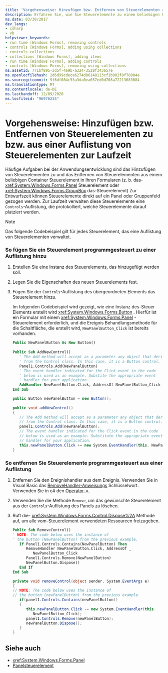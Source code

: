 ```yaml
---
title: 'Vorgehensweise: Hinzufügen bzw. Entfernen von Steuerelementen zu bzw. aus einer Auflistung von Steuerelementen zur Laufzeit'
description: Erfahren Sie, wie Sie Steuerelemente zu einem beliebigen Container Steuerelement in Ihren Formularen hinzufügen und entfernen, z. b. das Panel-Steuerelement oder das GroupBox-Steuerelement oder sogar das Formular selbst.
ms.date: 03/30/2017
dev_langs:
- csharp
- vb
helpviewer_keywords:
- run time [Windows Forms], removing controls
- controls [Windows Forms], adding using collections
- controls collections
- collections [Windows Forms], adding items
- run time [Windows Forms], adding controls
- controls [Windows Forms], removing using collections
ms.assetid: 771bf895-3d5f-469b-a324-3528f343657e
ms.openlocfilehash: 2d6d99cdeca6274d86148113cf1b902f8f70804a
ms.sourcegitcommit: 9f6df084c53a3da0ea657ed0d708a72213683084
ms.translationtype: MT
ms.contentlocale: de-DE
ms.lasthandoff: 12/09/2020
ms.locfileid: "96976235"
---
```

# <a name="how-to-add-to-or-remove-from-a-collection-of-controls-at-run-time"></a>Vorgehensweise: Hinzufügen bzw. Entfernen von Steuerelementen zu bzw. aus einer Auflistung von Steuerelementen zur Laufzeit

Häufige Aufgaben bei der Anwendungsentwicklung sind das Hinzufügen von Steuerelementen zu und das Entfernen von Steuerelementen aus einem beliebigen Container Steuerelement in Ihren Formularen (z. b. das- <xref:System.Windows.Forms.Panel> Steuerelement oder <xref:System.Windows.Forms.GroupBox> das-Steuerelement) Zur Entwurfszeit können Steuerelemente direkt auf ein Panel oder Gruppenfeld gezogen werden. Zur Laufzeit verwalten diese Steuerelemente eine `Controls`-Auflistung, die protokolliert, welche Steuerelemente darauf platziert werden.  
  
> [!NOTE]
> Das folgende Codebeispiel gilt für jedes Steuerelement, das eine Auflistung von Steuerelementen verwaltet.  
  
### <a name="to-add-a-control-to-a-collection-programmatically"></a>So fügen Sie ein Steuerelement programmgesteuert zu einer Auflistung hinzu  
  
1. Erstellen Sie eine Instanz des Steuerelements, das hinzugefügt werden soll.  
  
2. Legen Sie die Eigenschaften des neuen Steuerelements fest.  
  
3. Fügen Sie der `Controls`-Auflistung des übergeordneten Elements das Steuerelement hinzu.  
  
     Im folgenden Codebeispiel wird gezeigt, wie eine Instanz des-Steuer Elements erstellt wird <xref:System.Windows.Forms.Button> . Hierfür ist ein Formular mit einem <xref:System.Windows.Forms.Panel> -Steuerelement erforderlich, und die Ereignis Behandlungsmethode für die Schaltfläche, die erstellt wird, `NewPanelButton_Click` ist bereits vorhanden.  
  
    ```vb  
    Public NewPanelButton As New Button()  
  
    Public Sub AddNewControl()  
       ' The Add method will accept as a parameter any object that derives  
       ' from the Control class. In this case, it is a Button control.  
       Panel1.Controls.Add(NewPanelButton)  
       ' The event handler indicated for the Click event in the code
       ' below is used as an example. Substite the appropriate event  
       ' handler for your application.  
       AddHandler NewPanelButton.Click, AddressOf NewPanelButton_Click  
    End Sub  
    ```  
  
    ```csharp  
    public Button newPanelButton = new Button();  
  
    public void addNewControl()  
    {
       // The Add method will accept as a parameter any object that derives  
       // from the Control class. In this case, it is a Button control.  
       panel1.Controls.Add(newPanelButton);  
       // The event handler indicated for the Click event in the code
       // below is used as an example. Substitute the appropriate event  
       // handler for your application.  
       this.newPanelButton.Click += new System.EventHandler(this. NewPanelButton_Click);  
    }  
    ```  
  
### <a name="to-remove-controls-from-a-collection-programmatically"></a>So entfernen Sie Steuerelemente programmgesteuert aus einer Auflistung  
  
1. Entfernen Sie den Ereignishandler aus dem Ereignis. Verwenden Sie in Visual Basic das [RemoveHandler-Anweisungs](/dotnet/visual-basic/language-reference/statements/removehandler-statement) Schlüsselwort. Verwenden Sie in c# den [Operator-=](/dotnet/csharp/language-reference/operators/subtraction-operator).  
  
2. Verwenden Sie die Methode `Remove`, um das gewünschte Steuerelement aus der `Controls`-Auflistung des Panels zu löschen.  
  
3. Ruft die- <xref:System.Windows.Forms.Control.Dispose%2A> Methode auf, um alle vom-Steuerelement verwendeten Ressourcen freizugeben.  
  
    ```vb  
    Public Sub RemoveControl()  
    ' NOTE: The code below uses the instance of
    ' the button (NewPanelButton) from the previous example.  
       If Panel1.Controls.Contains(NewPanelButton) Then  
          RemoveHandler NewPanelButton.Click, AddressOf _
             NewPanelButton_Click  
          Panel1.Controls.Remove(NewPanelButton)  
          NewPanelButton.Dispose()  
       End If  
    End Sub  
    ```  
  
    ```csharp  
    private void removeControl(object sender, System.EventArgs e)  
    {  
    // NOTE: The code below uses the instance of
    // the button (newPanelButton) from the previous example.  
       if(panel1.Controls.Contains(newPanelButton))  
       {  
          this.newPanelButton.Click -= new System.EventHandler(this.
             NewPanelButton_Click);  
          panel1.Controls.Remove(newPanelButton);  
          newPanelButton.Dispose();  
       }  
    }  
    ```  
  
## <a name="see-also"></a>Siehe auch

- <xref:System.Windows.Forms.Panel>
- [Panelsteuerelement](panel-control-windows-forms.md)
